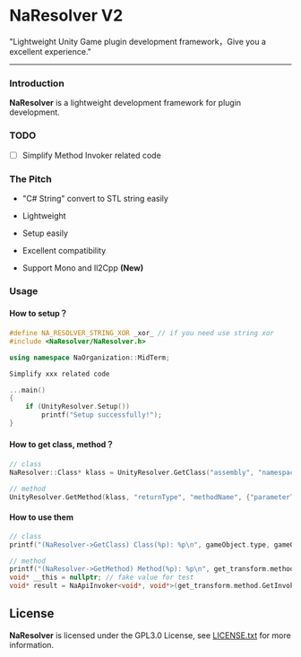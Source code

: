 #  NaResolver V2

"Lightweight Unity Game plugin development framework，Give you a excellent experience."

------

### Introduction

**NaResolver** is a lightweight development framework for plugin development.

### TODO

- [ ] Simplify Method Invoker related code

### The Pitch

- "C# String" convert to STL string easily

- Lightweight

- Setup easily

- Excellent compatibility

- Support Mono and Il2Cpp **(New)**

### Usage

####  How to setup？

```cpp
#define NA_RESOLVER_STRING_XOR _xor_ // if you need use string xor
#include <NaResolver/NaResolver.h>

using namespace NaOrganization::MidTerm;

Simplify xxx related code

...main()
{
	if (UnityResolver.Setup())
        printf("Setup successfully!");
}
```

#### How to get class, method？

```cpp
// class
NaResolver::Class* klass = UnityResolver.GetClass("assembly", "namespace", "className");

// method
UnityResolver.GetMethod(klass, "returnType", "methodName", {"parameterType1", "parameterType2"});
```

#### How to use them

```cpp
// class
printf("(NaResolver->GetClass) Class(%p): %p\n", gameObject.type, gameObject.klass);

// method
printf("(NaResolver->GetMethod) Method(%p): %p\n", get_transform.method.GetInvokeAddress(), get_transform.method);
void* __this = nullptr; // fake value for test
void* result = NaApiInvoker<void*, void*>(get_transform.method.GetInvokeAddress()).Invoke(__this);
```

## License

**NaResolver** is licensed under the GPL3.0 License, see [LICENSE.txt](LICENSE.txt) for more information.
